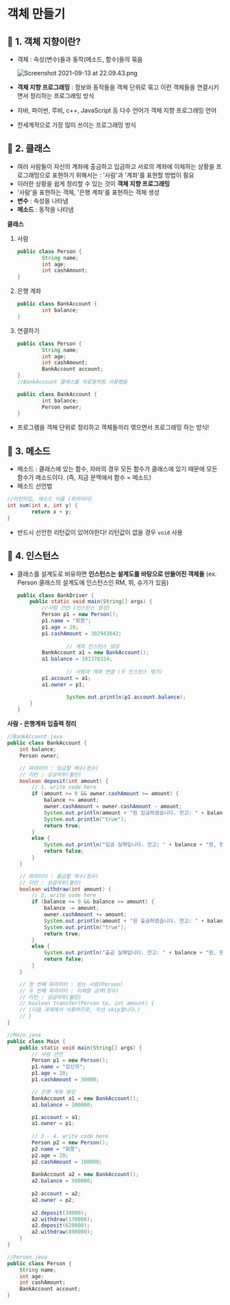 # 객체 만들기

## 📌 1. 객체 지향이란?

- 객체 : 속성(변수)들과 동작(메소드, 함수)들의 묶음

    ![Screenshot 2021-09-13 at 22.09.43.png](%E1%84%80%E1%85%A2%E1%86%A8%E1%84%8E%E1%85%A6%20%E1%84%86%E1%85%A1%E1%86%AB%E1%84%83%E1%85%B3%E1%86%AF%E1%84%80%E1%85%B5%2050d9710d23bb4ad6949695abe1423e4f/Screenshot_2021-09-13_at_22.09.43.png)

- **객체 지향 프로그래밍** : 정보와 동작들을 객체 단위로 묶고 이런 객체들을 연결시키면서 정리하는 프로그래밍 방식
- 자바, 파이썬, 루비, c++, JavaScript 등 다수 언어가 객체 지향 프로그래밍 언어
- 전세계적으로 가장 많이 쓰이는 프로그래밍 방식

## 📌 2. 클래스

- 여러 사람들이 자신의 계좌에 출금하고 입금하고 서로의 계좌에 이체하는 상황을 프로그래밍으로 표현하기 위해서는 : '사람'과 '계좌'를 표현할 방법이 필요
- 이러한 상황을 쉽게 정리할 수 있는 것이 **객체 지향 프로그래밍**
- '사람'을 표현하는 객체, '은행 계좌'를 표현하는 객체 생성
- **변수** : 속성을 나타냄
- **메소드** : 동작을 나타냄

**클래스**

1. 사람

    ```java
    public class Person {
    		String name;
    		int age;
    		int cashAmount;
    }
    ```

2. 은행 계좌

    ```java
    public class BankAccount {
    		int balance;
    }
    ```

3. 연결하기

    ```java
    public class Person {
    		String name;
    		int age;
    		int cashAmount;
    		BankAccount account;
    }
    //BankAccount 클래스를 자료형처럼 사용했음

    public class BankAccount {
    		int balance;
    		Person owner;
    }
    ```

- 프로그램을 객체 단위로 정리하고 객체들끼리 엮으면서 프로그래밍 하는 방식!

## 📌 3. 메소드

- 메소드 : 클래스에 있는 함수, 자바의 경우 모든 함수가 클래스에 있기 때문에 모든 함수가 메소드이다. (즉, 지금 문맥에서 함수 = 메소드)
- 메소드 선언법

```java
//리턴타입, 메소드 이름 (파라미터)
int sum(int x, int y) {
		return x + y;
}
```

- 반드시 선언한 리턴값이 있어야한다! 리턴값이 없을 경우 `void` 사용

## 📌 4. 인스턴스

- 클래스를 설계도로 비유하면 **인스턴스는 설계도를 바탕으로 만들어진 객체들** (ex. Person 클래스의 설계도에 인스턴스인 RM, 뷔, 슈가가 있음)

    ```java
    public class BankDriver {
        public static void main(String[] args) {
            //사람 선언 (인스턴스 생성)
            Person p1 = new Person();
            p1.name = "화쫑";
            p1.age = 20;
            p1.cashAmount = 302943842;
    				
    				// 계좌 인스턴스 생성
            BankAccount a1 = new BankAccount();
            a1.balance = 191378324;
    				
    				// 사람과 계좌 연결 (두 인스턴스 엮기)
            p1.account = a1;
            a1.owner = p1;

    				System.out.println(p1.account.balance);
        }
    }
    ```

**사람 - 은행계좌 입출력 정리**

```java
//BankAccount.java
public class BankAccount {
    int balance;
    Person owner;

    // 파라미터 : 입금할 액수(정수)
    // 리턴 : 성공여부(불린)
    boolean deposit(int amount) {
        // 1. write code here
        if (amount >= 0 && owner.cashAmount >= amount) {
            balance += amount;
            owner.cashAmount = owner.cashAmount - amount;
            System.out.println(amount + "원 입금하였습니다. 잔고: " + balance + "원, 현금: " + owner.cashAmount + "원");
            System.out.println("true");
            return true;
        }
        else {
            System.out.println("입금 실패입니다. 잔고: " + balance + "원, 현금: " + owner.cashAmount + "원");
            return false;
        }
    }

    // 파라미터 : 출금할 액수(정수)
    // 리턴 : 성공여부(불린)
    boolean withdraw(int amount) {
        // 2. write code here
        if (balance >= 0 && balance >= amount) {
            balance -= amount;
            owner.cashAmount += amount;
            System.out.println(amount + "원 출금하였습니다. 잔고: " + balance + "원, 현금: " + owner.cashAmount + "원");
            System.out.println("true");
            return true;
        }
        else {
            System.out.println("출금 실패입니다. 잔고: " + balance + "원, 현금: " + owner.cashAmount + "원");
            return false;
        }
    }

    // 첫 번째 파라미터 : 받는 사람(Person)
    // 두 번째 파라미터 : 이체할 금액(정수)
    // 리턴 : 성공여부(불린)
    // boolean transfer(Person to, int amount) {
    // (다음 과제에서 사용하므로, 우선 skip합니다.)
    // }
}
```

```java
//Main.java
public class Main {
    public static void main(String[] args) {
        // 사람 선언
        Person p1 = new Person();
        p1.name = "김신의";
        p1.age = 28;
        p1.cashAmount = 30000;

        // 은행 계좌 생성
        BankAccount a1 = new BankAccount();
        a1.balance = 100000;

        p1.account = a1;
        a1.owner = p1;
        
        // 3 - 4. write code here
        Person p2 = new Person();
        p2.name = "화쫑";
        p2.age = 20;
        p2.cashAmount = 100000;
        
        BankAccount a2 = new BankAccount();
        a2.balance = 500000;
        
        p2.account = a2;
        a2.owner = p2;
        
        a2.deposit(30000);
        a2.withdraw(170000);
        a2.deposit(620000);
        a2.withdraw(890000);
    }
}
```

```java
//Person.java
public class Person {
    String name;
    int age;
    int cashAmount;
    BankAccount account;
}
```